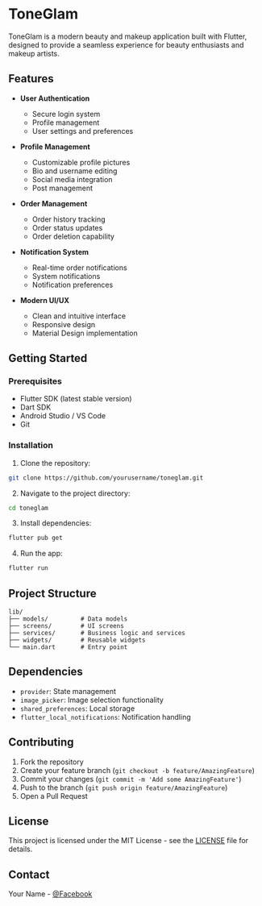 # ToneGlam

ToneGlam is a modern beauty and makeup application built with Flutter, designed to provide a seamless experience for beauty enthusiasts and makeup artists.

## Features

- **User Authentication**
  - Secure login system
  - Profile management
  - User settings and preferences

- **Profile Management**
  - Customizable profile pictures
  - Bio and username editing
  - Social media integration
  - Post management

- **Order Management**
  - Order history tracking
  - Order status updates
  - Order deletion capability

- **Notification System**
  - Real-time order notifications
  - System notifications
  - Notification preferences

- **Modern UI/UX**
  - Clean and intuitive interface
  - Responsive design
  - Material Design implementation

## Getting Started

### Prerequisites

- Flutter SDK (latest stable version)
- Dart SDK
- Android Studio / VS Code
- Git

### Installation

1. Clone the repository:
```bash
git clone https://github.com/yourusername/toneglam.git
```

2. Navigate to the project directory:
```bash
cd toneglam
```

3. Install dependencies:
```bash
flutter pub get
```

4. Run the app:
```bash
flutter run
```

## Project Structure

```
lib/
├── models/         # Data models
├── screens/        # UI screens
├── services/       # Business logic and services
├── widgets/        # Reusable widgets
└── main.dart       # Entry point
```

## Dependencies

- `provider`: State management
- `image_picker`: Image selection functionality
- `shared_preferences`: Local storage
- `flutter_local_notifications`: Notification handling

## Contributing

1. Fork the repository
2. Create your feature branch (`git checkout -b feature/AmazingFeature`)
3. Commit your changes (`git commit -m 'Add some AmazingFeature'`)
4. Push to the branch (`git push origin feature/AmazingFeature`)
5. Open a Pull Request

## License

This project is licensed under the MIT License - see the [LICENSE](LICENSE) file for details.

## Contact

Your Name - [@Facebook](https://www.facebook.com/josue.cuarezsalon)
